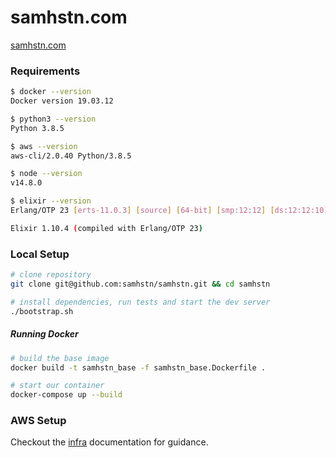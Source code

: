 # samhstn.com

[samhstn.com](http://samhstn.com)

### Requirements

```bash
$ docker --version
Docker version 19.03.12

$ python3 --version
Python 3.8.5

$ aws --version
aws-cli/2.0.40 Python/3.8.5

$ node --version
v14.8.0

$ elixir --version
Erlang/OTP 23 [erts-11.0.3] [source] [64-bit] [smp:12:12] [ds:12:12:10] [async-threads:1] [hipe] [dtrace]

Elixir 1.10.4 (compiled with Erlang/OTP 23)
```

### Local Setup

```bash
# clone repository
git clone git@github.com:samhstn/samhstn.git && cd samhstn

# install dependencies, run tests and start the dev server
./bootstrap.sh
```

##### Running Docker

```bash
# build the base image
docker build -t samhstn_base -f samhstn_base.Dockerfile .

# start our container
docker-compose up --build
```

### AWS Setup

Checkout the [infra](./infra) documentation for guidance.
